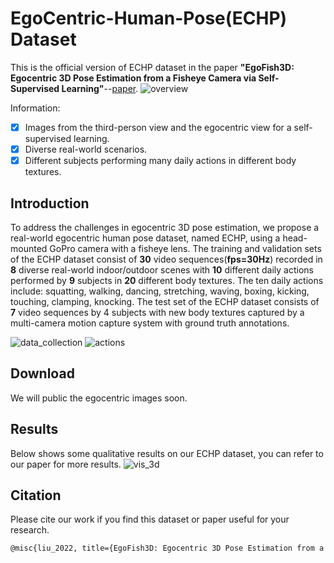 # EgoCentric-Human-Pose(ECHP) Dataset
This is the official version of ECHP dataset in the paper **"EgoFish3D: Egocentric 3D Pose Estimation from a Fisheye Camera via Self-Supervised Learning"**--[paper](https://www.techrxiv.org/articles/preprint/EgoFish3D_Egocentric_3D_Pose_Estimation_from_a_Fisheye_Camera_via_Self-Supervised_Learning/18516119/1).
![overview](https://user-images.githubusercontent.com/86871168/147398404-7ee8fcad-24a8-4a7a-89ad-5288c7bfccdd.png)

Information:
- [x] Images from the third-person view and the egocentric view for a self-supervised learning.
- [x] Diverse real-world scenarios.
- [x] Different subjects performing many daily actions in different body textures.

## Introduction
To address the challenges in egocentric 3D pose estimation, we propose a real-world egocentric human pose dataset, named ECHP, using a head-mounted GoPro camera with a fisheye lens. The training and validation sets of the ECHP dataset consist of **30** video sequences(**fps=30Hz**) recorded in **8** diverse real-world indoor/outdoor scenes with **10** different daily actions performed by **9** subjects in **20** different body textures. The ten daily actions include: squatting, walking, dancing, stretching, waving, boxing, kicking, touching, clamping, knocking. The test set of the ECHP dataset consists of **7** video sequences by 4 subjects with new body textures captured by a multi-camera motion capture system with ground truth annotations.

![data_collection](https://user-images.githubusercontent.com/86871168/147669662-4c266356-ef4d-46a2-ad81-90e3c43b21cc.png)
![actions](https://user-images.githubusercontent.com/86871168/147398391-418eebfc-05eb-4a70-a78c-444ddfe7f2a5.png)

## Download
We will public the egocentric images soon.

## Results
Below shows some qualitative results on our ECHP dataset, you can refer to our paper for more results.
![vis_3d](https://user-images.githubusercontent.com/86871168/147670746-03d20b38-f9f7-4b75-8b07-eb6cb215ceac.png)


## Citation
Please cite our work if you find this dataset or paper useful for your research.
```latex
@misc{liu_2022, title={EgoFish3D: Egocentric 3D Pose Estimation from a Fisheye Camera via Self-Supervised Learning}, url={https://www.techrxiv.org/articles/preprint/EgoFish3D_Egocentric_3D_Pose_Estimation_from_a_Fisheye_Camera_via_Self-Supervised_Learning/18516119/1}, DOI={10.36227/techrxiv.18516119.v1}, publisher={TechRxiv}, author={Liu, Yuxuan}, year={2022}, month={Jan} } 
  
```
